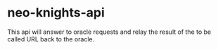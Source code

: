 # neo-knights-api

This api will answer to oracle requests and relay the result of the to be called URL back to the oracle.
